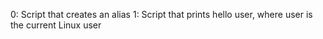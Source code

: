0: Script that creates an alias
1: Script that prints hello user, where user is the current Linux user
